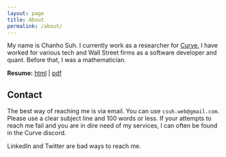 ```yaml
---
layout: page
title: About
permalink: /about/
---
```


My name is Chanho Suh.  I currently work as a researcher for <a href="https://curve.fi">Curve.</a>  I have worked for various tech and Wall Street firms as a software developer and quant.  Before that, I was a mathematician.

**Resume:** [html](../assets/resume.html) | [pdf](../assets/resume.pdf)

## Contact
The best way of reaching me is via email.  You can use `csuh.web@gmail.com`.  Please use a clear subject line and 100 words or less.  If your attempts to reach me fail and you are in dire need of my services, I can often be found in the Curve discord.

LinkedIn and Twitter are bad ways to reach me.
